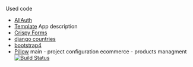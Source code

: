 Used code
- [AllAuth](https://django-allauth.readthedocs.io/en/latest/installation.html)
- [Template](https://mdbootstrap.com/freebies/jquery/e-commerce/)
App description
- [Crispy Forms](#)
- [django countries](#)
- [bootstrap4](#)
- [Pillow](#)
main - project configuration
ecommerce - products managment
[![Build Status](https://travis-ci.org/delegacz/md-milestone-4.svg?branch=master)](https://travis-ci.org/delegacz/md-milestone-4)